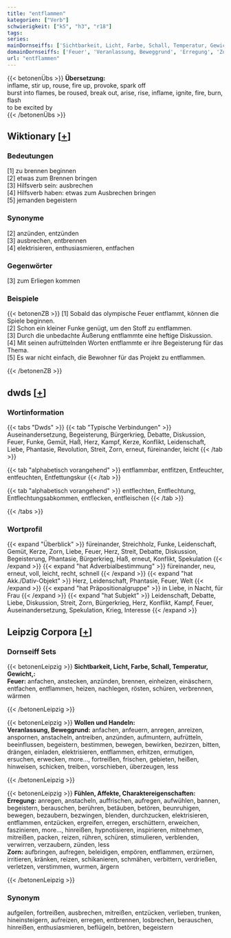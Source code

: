 ```yaml
---
title: "entflammen"
kategorien: ["Verb"]
schwierigkeit: ["k5", "h3", "r18"]
tags:
series:
mainDornseiffs: ['Sichtbarkeit, Licht, Farbe, Schall, Temperatur, Gewicht,', 'Wollen und Handeln', 'Fühlen, Affekte, Charaktereigenschaften']
domainDornseiffs: ['Feuer', 'Veranlassung, Beweggrund', 'Erregung', 'Zorn']
url: "entflammen"
---
```


{{< betonenÜbs >}}
**Übersetzung:**  
inflame, stir up, rouse, fire up, provoke, spark off  
burst into flames, be roused, break out, arise, rise, inflame, ignite, fire, burn, flash  
to be excited  by  
{{< /betonenÜbs >}}

## Wiktionary [[+](https://de.wiktionary.org/wiki/entflammen)]

### Bedeutungen
[1] zu brennen beginnen  
[2] etwas zum Brennen bringen  
[3] Hilfsverb sein: ausbrechen  
[4] Hilfsverb haben: etwas zum Ausbrechen bringen  
[5] jemanden begeistern  

### Synonyme
[2] anzünden, entzünden  
[3] ausbrechen, entbrennen  
[4] elektrisieren, enthusiasmieren, entfachen  

### Gegenwörter
[3] zum Erliegen kommen  

### Beispiele
{{< betonenZB >}}
[1] Sobald das olympische Feuer entflammt, können die Spiele beginnen.  
[2] Schon ein kleiner Funke genügt, um den Stoff zu entflammen.  
[3] Durch die unbedachte Äußerung entflammte eine heftige Diskussion.  
[4] Mit seinen aufrüttelnden Worten entflammte er ihre Begeisterung für das Thema.  
[5] Es war nicht einfach, die Bewohner für das Projekt zu entflammen.  

{{< /betonenZB >}}


## dwds [[+](https://www.dwds.de/wb/entflammen)]

### Wortinformation
{{< tabs "Dwds" >}}
{{< tab "Typische Verbindungen" >}}
Auseinandersetzung, Begeisterung, Bürgerkrieg, Debatte, Diskussion, Feuer, Funke, Gemüt, Haß, Herz, Kampf, Kerze, Konflikt, Leidenschaft, Liebe, Phantasie, Revolution, Streit, Zorn, erneut, füreinander, leicht
{{< /tab >}}

{{< tab "alphabetisch vorangehend" >}}
entflammbar, entfitzen, Entfeuchter, entfeuchten, Entfettungskur
{{< /tab >}}

{{< tab "alphabetisch vorangehend" >}}
entflechten, Entflechtung, Entflechtungsabkommen, entflecken, entfleischen
{{< /tab >}}

{{< /tabs >}}

### Wortprofil
{{< expand "Überblick" >}} füreinander, Streichholz, Funke, Leidenschaft, Gemüt, Kerze, Zorn, Liebe, Feuer, Herz, Streit, Debatte, Diskussion, Begeisterung, Phantasie, Bürgerkrieg, Haß, erneut, Konflikt, Spekulation {{< /expand >}}
{{< expand "hat Adverbialbestimmung" >}} füreinander, neu, erneut, voll, leicht, recht, schnell {{< /expand >}}
{{< expand "hat Akk./Dativ-Objekt" >}} Herz, Leidenschaft, Phantasie, Feuer, Welt {{< /expand >}}
{{< expand "hat Präpositionalgruppe" >}} in Liebe, in Nacht, für Frau {{< /expand >}}
{{< expand "hat Subjekt" >}} Leidenschaft, Debatte, Liebe, Diskussion, Streit, Zorn, Bürgerkrieg, Herz, Konflikt, Kampf, Feuer, Auseinandersetzung, Spekulation, Krieg, Interesse {{< /expand >}}

## Leipzig Corpora [[+](https://corpora.uni-leipzig.de/en/res?word=entflammen&corpusId=deu_newscrawl-public_2018)]

### Dornseiff Sets
{{< betonenLeipzig >}}
**Sichtbarkeit, Licht, Farbe, Schall, Temperatur, Gewicht,:**  
**Feuer:** anfachen, anstecken, anzünden, brennen, einheizen, einäschern, entfachen, entflammen, heizen, nachlegen, rösten, schüren, verbrennen, wärmen  

{{< /betonenLeipzig >}}


{{< betonenLeipzig >}}
**Wollen und Handeln:**  
**Veranlassung, Beweggrund:** anfachen, anfeuern, anregen, anreizen, anspornen, anstacheln, antreiben, anzünden, aufmuntern, aufrütteln, beeinflussen, begeistern, bestimmen, bewegen, bewirken, bezirzen, bitten, drängen, einladen, elektrisieren, entflammen, erhitzen, ermutigen, ersuchen, erwecken, more..., fortreißen, frischen, gebieten, heißen, hinweisen, schicken, treiben, vorschieben, überzeugen, less  

{{< /betonenLeipzig >}}


{{< betonenLeipzig >}}
**Fühlen, Affekte, Charaktereigenschaften:**  
**Erregung:** anregen, anstacheln, auffrischen, aufregen, aufwühlen, bannen, begeistern, berauschen, berühren, betäuben, betören, beunruhigen, bewegen, bezaubern, bezwingen, blenden, durchzucken, elektrisieren, entflammen, entzücken, ergreifen, erregen, erschüttern, erweichen, faszinieren, more..., hinreißen, hypnotisieren, inspirieren, mitnehmen, mitreißen, packen, reizen, rühren, schüren, stimulieren, verblenden, verwirren, verzaubern, zünden, less  
**Zorn:** aufbringen, aufregen, beleidigen, empören, entflammen, erzürnen, irritieren, kränken, reizen, schikanieren, schmähen, verbittern, verdrießen, verletzen, verstimmen, wurmen, ärgern  

{{< /betonenLeipzig >}}

### Synonym
aufgeilen, fortreißen, ausbrechen, mitreißen, entzücken, verlieben, trunken, hineinsteigern, aufreizen, erregen, entbrennen, losbrechen, berauschen, hinreißen, enthusiasmieren, beflügeln, betören, begeistern

